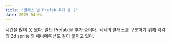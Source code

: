 ```yaml
---
title: "클래스 별 Prefab 추가 중 2"
date: 2025-04-04
---
```


시간을 많이 못 썼다. 일단 Prefab 을 추가 중이다. 각각의 클래스를 구분하기 위해 각각의 2d sprite 와 애니메이션도 같이 붙이고 있다.
